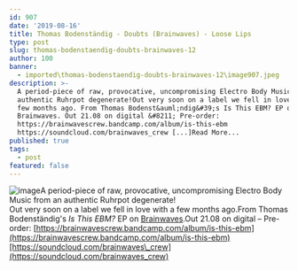 ```yaml
---
id: 907
date: '2019-08-16'
title: Thomas Bodenständig - Doubts (Brainwaves) - Loose Lips
type: post
slug: thomas-bodenstaendig-doubts-brainwaves-12
author: 100
banner:
  - imported\thomas-bodenstaendig-doubts-brainwaves-12\image907.jpeg
description: >-
  A period-piece of raw, provocative, uncompromising Electro Body Music from an
  authentic Ruhrpot degenerate!Out very soon on a label we fell in love with a
  few months ago. From Thomas Bodenst&auml;ndig&#39;s Is This EBM? EP on
  Brainwaves. Out 21.08 on digital &#8211; Pre-order:
  https://brainwavescrew.bandcamp.com/album/is-this-ebm
  https://soundcloud.com/brainwaves_crew [...]Read More...
published: true
tags:
  - post
featured: false
---
```

![image](../imported\thomas-bodenstaendig-doubts-brainwaves-12\image907.jpeg)A period-piece of raw, provocative, uncompromising Electro Body Music from an authentic Ruhrpot degenerate!  
Out very soon on a label we fell in love with a few months ago.From Thomas Bodenständig's _Is This EBM?_ EP on [Brainwaves](https://brainwavescrew.bandcamp.com).Out 21.08 on digital – Pre-order: [](https://brainwavescrew.bandcamp.com/album/is-this-ebm)[https://brainwavescrew.bandcamp.com/album/is-this-ebm](https://brainwavescrew.bandcamp.com/album/is-this-ebm)[https://soundcloud.com/brainwaves\_crew](https://soundcloud.com/brainwaves_crew)
